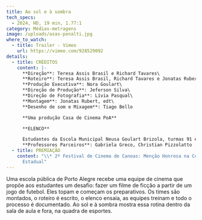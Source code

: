 ```yaml
---
title: Ao sol e à sombra
tech_specs:
  - 2024, HD, 19 min, 1.77:1
category: Médias-metragens
image: /uploads/asas-penalti.jpg
where_to_watch:
  - title: Trailer - Vimeo
    url: https://vimeo.com/928529092
details:
  - title: CRÉDITOS
    content: |-
      **Direção**: Teresa Assis Brasil e Richard Tavares\
      **Roteiro**: Teresa Assis Brasil, Richard Tavares e Jonatas Rubert\
      **Produção Executiva**: Nora Goulart\
      **Direção de Produção**: Jeferson Silva\
      **Direção de Fotografia**: Lívia Pasqual\
      **Montagem**: Jonatas Rubert, edt\
      **Desenho de som e Mixagem**: Tiago Bello

      **Uma produção Casa de Cinema PoA**

      **ELENCO**

      Estudantes da Escola Municipal Neusa Goulart Brizola, turmas 91 e 92\
      **Professores Parceiros**: Gabriela Greco, Christian Pizzolatto
  - title: PREMIAÇÃO
    content: "\\* 2º Festival de Cinema de Canoas: Menção Honrosa na Competição
      Estadual"
---
```

Uma escola pública de Porto Alegre recebe uma equipe de cinema que propõe aos estudantes um desafio: fazer um filme de ficção a partir de um jogo de futebol. Eles topam e começam os preparativos. Os times são montados, o roteiro é escrito, o elenco ensaia, as equipes treinam e todo o processo é documentado. Ao sol e à sombra mostra essa rotina dentro da sala de aula e fora, na quadra de esportes.
